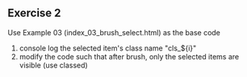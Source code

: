 ## Exercise 2
Use Example 03 (index_03_brush_select.html) as the base code

1. console log the selected item's class name "cls_${i}"
2. modify the code such that after brush, only the selected items are visible (use classed)
